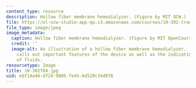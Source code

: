 ```yaml
---
content_type: resource
description: Hollow fiber membrane hemodialyzer. (Figure by MIT OCW.)
file: https://ol-ocw-studio-app-qa.s3.amazonaws.com/courses/10-302-transport-processes-fall-2004/ebf14a46d72d9805fe43bd520c34d978_10-302f04.jpg
file_type: image/jpeg
image_metadata:
  caption: Hollow fiber membrane hemodialyzer. (Figure by MIT OpenCourseWare.)
  credit: ''
  image-alt: An illustration of a hollow fiber membrane hemodialyzer.  The illustration
    calls out important features of the device as well as the indicating the flow
    of fluids.
resourcetype: Image
title: 10-302f04.jpg
uid: ebf14a46-d72d-9805-fe43-bd520c34d978
---
```

